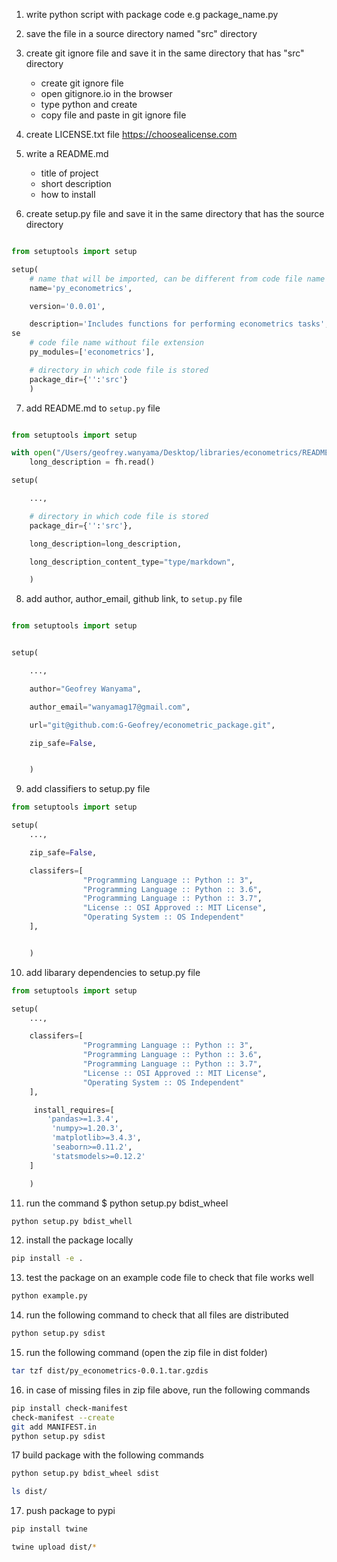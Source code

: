 
1. write python script with package code e.g package_name.py

2. save the file in a source directory named  "src" directory

3. create git ignore file and save it in the same directory that has "src" directory
	- create git ignore file
	- open gitignore.io in the browser
	- type python and create
	- copy file and paste in git ignore file

4. create LICENSE.txt file
	https://choosealicense.com

5. write a README.md
	- title of project
	- short description
	- how to install

6. create setup.py file and save it in the same directory that has the source directory
```python

from setuptools import setup

setup(
    # name that will be imported, can be different from code file name
    name='py_econometrics',

    version='0.0.01',

    description='Includes functions for performing econometrics tasks',
se
    # code file name without file extension
    py_modules=['econometrics'],

    # directory in which code file is stored
    package_dir={'':'src'}
    )
```

7. add README.md to `setup.py` file
```python

from setuptools import setup

with open("/Users/geofrey.wanyama/Desktop/libraries/econometrics/README.md", "r") as fh:
    long_description = fh.read()

setup(

	...,

    # directory in which code file is stored
    package_dir={'':'src'},

    long_description=long_description,

    long_description_content_type="type/markdown",

    )
```

8. add author, author_email, github link,  to `setup.py` file
```python

from setuptools import setup


setup(

	...,

    author="Geofrey Wanyama",

    author_email="wanyamag17@gmail.com",

    url="git@github.com:G-Geofrey/econometric_package.git",

    zip_safe=False,


    )
```

9. add classifiers to setup.py file
```python
from setuptools import setup

setup(
	...,

    zip_safe=False,

    classifers=[ 
                "Programming Language :: Python :: 3",
                "Programming Language :: Python :: 3.6",
                "Programming Language :: Python :: 3.7", 
                "License :: OSI Approved :: MIT License",
                "Operating System :: OS Independent"
    ],


    )
```

10. add libarary dependencies to setup.py file
```python
from setuptools import setup

setup(
	...,

    classifers=[ 
                "Programming Language :: Python :: 3",
                "Programming Language :: Python :: 3.6",
                "Programming Language :: Python :: 3.7", 
                "License :: OSI Approved :: MIT License",
                "Operating System :: OS Independent"
    ],

     install_requires=[
     	'pandas>=1.3.4',
		 'numpy>=1.20.3',
		 'matplotlib>=3.4.3',
		 'seaborn>=0.11.2',
		 'statsmodels>=0.12.2'
	]

    )

```

11. run the command $ python setup.py bdist_wheel
```bash
python setup.py bdist_whell
```

12. install the package locally
```bash
pip install -e . 
```

13. test the package on an example code file to check that file works well
```bash
python example.py
```

14. run the following command to check that all files are distributed
```bash
python setup.py sdist
```
15. run the following command (open the zip file in dist folder)
```bash
tar tzf dist/py_econometrics-0.0.1.tar.gzdis
```

16. in case of missing files in zip file above, run the following commands
```bash
pip install check-manifest
check-manifest --create
git add MANIFEST.in
python setup.py sdist

```
17 build package with the following commands
```bash
python setup.py bdist_wheel sdist

ls dist/
```

17. push package to pypi
```bash
pip install twine

twine upload dist/*
```




